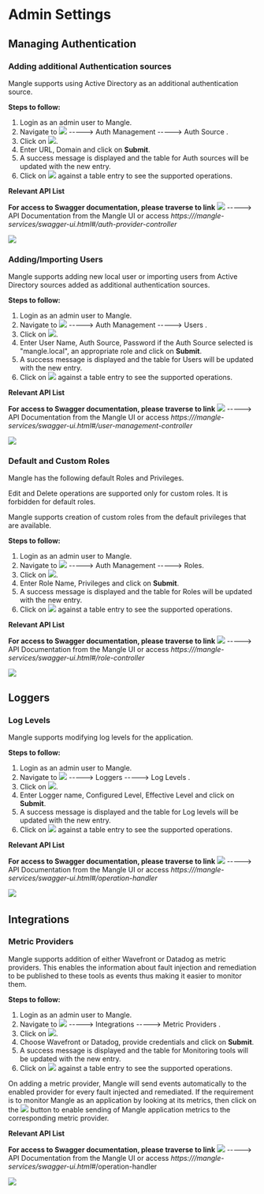 # Admin Settings

## Managing Authentication <a id="managing-authentication"></a>

### Adding additional Authentication sources <a id="adding-additional-authentication-sources"></a>

Mangle supports using Active Directory as an additional authentication source.

**Steps to follow:**

1. Login as an admin user to Mangle.
2. Navigate to ![](https://firebasestorage.googleapis.com/v0/b/gitbook-28427.appspot.com/o/assets%2F-LcVKiIEQZ_SDz8uqA0g%2F-Leac8tB-KodjFhsg2Zs%2F-LeacRGnZgE8i-v4kGwo%2FSettings.png?alt=media&token=8d4c0478-f36e-4369-a3bf-068f716763fc) -----&gt; Auth Management -----&gt; Auth Source .
3. Click on ![](https://firebasestorage.googleapis.com/v0/b/gitbook-28427.appspot.com/o/assets%2F-LcVKiIEQZ_SDz8uqA0g%2F-Leac8tB-KodjFhsg2Zs%2F-LeacUUjSyzEtnTn8YES%2FAuthSourceButton.png?alt=media&token=293d3f41-b50e-4f8b-94a0-5a8414741f42).
4. Enter URL, Domain and click on **Submit**.
5. A success message is displayed and the table for Auth sources will be updated with the new entry.
6. Click on ![](https://firebasestorage.googleapis.com/v0/b/gitbook-28427.appspot.com/o/assets%2F-LcVKiIEQZ_SDz8uqA0g%2F-Leac8tB-KodjFhsg2Zs%2F-Lead2bNkR2AZju-PTuh%2FSupportedActionsButton.png?alt=media&token=b99be285-99bb-42ed-b6b9-9100d4664a4c) against a table entry to see the supported operations.

**Relevant API List**

**For access to Swagger documentation, please traverse to link** ![](https://firebasestorage.googleapis.com/v0/b/gitbook-28427.appspot.com/o/assets%2F-LcVKiIEQZ_SDz8uqA0g%2F-Leac8tB-KodjFhsg2Zs%2F-LeacYoaMEsURLcmrZyl%2FHelp.png?alt=media&token=e28a8f10-207c-4ae0-a803-2949ee85c749) -----&gt; API Documentation from the Mangle UI or access _https:///mangle-services/swagger-ui.html\#/auth-provider-controller_

  ![](https://firebasestorage.googleapis.com/v0/b/gitbook-28427.appspot.com/o/assets%2F-LcVKiIEQZ_SDz8uqA0g%2F-Leac8tB-KodjFhsg2Zs%2F-LeacdL05vm61B9I3m71%2FAuth%20Provider%20Controller.png?alt=media&token=598009ac-66ea-44be-ab24-cb635ea0431a)

### Adding/Importing Users <a id="adding-importing-users"></a>

Mangle supports adding new local user or importing users from Active Directory sources added as additional authentication sources.

**Steps to follow:**

1. Login as an admin user to Mangle.
2. Navigate to ![](https://firebasestorage.googleapis.com/v0/b/gitbook-28427.appspot.com/o/assets%2F-LcVKiIEQZ_SDz8uqA0g%2F-Leac8tB-KodjFhsg2Zs%2F-LeacRGnZgE8i-v4kGwo%2FSettings.png?alt=media&token=8d4c0478-f36e-4369-a3bf-068f716763fc) -----&gt; Auth Management -----&gt; Users .
3. Click on ![](https://firebasestorage.googleapis.com/v0/b/gitbook-28427.appspot.com/o/assets%2F-LcVKiIEQZ_SDz8uqA0g%2F-Leac8tB-KodjFhsg2Zs%2F-LeacNaxtg1iNbB1FcFT%2FAddUserButton.png?alt=media&token=aa913a92-fd20-401e-8e0c-4b3634701a03).
4. Enter User Name, Auth Source, Password if the Auth Source selected is "mangle.local", an appropriate role and click on **Submit**.
5. A success message is displayed and the table for Users will be updated with the new entry.
6. Click on ![](https://firebasestorage.googleapis.com/v0/b/gitbook-28427.appspot.com/o/assets%2F-LcVKiIEQZ_SDz8uqA0g%2F-Leac8tB-KodjFhsg2Zs%2F-Lead2bNkR2AZju-PTuh%2FSupportedActionsButton.png?alt=media&token=b99be285-99bb-42ed-b6b9-9100d4664a4c) against a table entry to see the supported operations.

**Relevant API List**

**For access to Swagger documentation, please traverse to link** ![](https://firebasestorage.googleapis.com/v0/b/gitbook-28427.appspot.com/o/assets%2F-LcVKiIEQZ_SDz8uqA0g%2F-Leac8tB-KodjFhsg2Zs%2F-LeacYoaMEsURLcmrZyl%2FHelp.png?alt=media&token=e28a8f10-207c-4ae0-a803-2949ee85c749) -----&gt; API Documentation from the Mangle UI or access _https:///mangle-services/swagger-ui.html\#/user-management-controller_

![](https://firebasestorage.googleapis.com/v0/b/gitbook-28427.appspot.com/o/assets%2F-LcVKiIEQZ_SDz8uqA0g%2F-Leac8tB-KodjFhsg2Zs%2F-Leacs0IvVLAu7Lugxyd%2FUserManagementController.png?alt=media&token=6dc7772c-030a-4cf4-81cd-2a18e72f4bb1)

### Default and Custom Roles <a id="default-and-custom-roles"></a>

Mangle has the following default Roles and Privileges.

Edit and Delete operations are supported only for custom roles. It is forbidden for default roles.

Mangle supports creation of custom roles from the default privileges that are available.

**Steps to follow:**

1. Login as an admin user to Mangle.
2. Navigate to ![](https://firebasestorage.googleapis.com/v0/b/gitbook-28427.appspot.com/o/assets%2F-LcVKiIEQZ_SDz8uqA0g%2F-Leac8tB-KodjFhsg2Zs%2F-LeacRGnZgE8i-v4kGwo%2FSettings.png?alt=media&token=8d4c0478-f36e-4369-a3bf-068f716763fc) -----&gt; Auth Management -----&gt; Roles.
3. Click on ![](https://firebasestorage.googleapis.com/v0/b/gitbook-28427.appspot.com/o/assets%2F-LcVKiIEQZ_SDz8uqA0g%2F-Leac8tB-KodjFhsg2Zs%2F-Lead-oNq_aUxqb48NTE%2FCustomRoleButton.png?alt=media&token=2030c4bf-ddf9-489e-b55f-0e0881602759).
4. Enter Role Name, Privileges and click on **Submit**.
5. A success message is displayed and the table for Roles will be updated with the new entry.
6. Click on ![](https://firebasestorage.googleapis.com/v0/b/gitbook-28427.appspot.com/o/assets%2F-LcVKiIEQZ_SDz8uqA0g%2F-Leac8tB-KodjFhsg2Zs%2F-Lead2bNkR2AZju-PTuh%2FSupportedActionsButton.png?alt=media&token=b99be285-99bb-42ed-b6b9-9100d4664a4c) against a table entry to see the supported operations.

**Relevant API List**

**For access to Swagger documentation, please traverse to link** ![](https://firebasestorage.googleapis.com/v0/b/gitbook-28427.appspot.com/o/assets%2F-LcVKiIEQZ_SDz8uqA0g%2F-Leac8tB-KodjFhsg2Zs%2F-LeacYoaMEsURLcmrZyl%2FHelp.png?alt=media&token=e28a8f10-207c-4ae0-a803-2949ee85c749) -----&gt; API Documentation from the Mangle UI or access _https:///mangle-services/swagger-ui.html\#/role-controller_

![](https://firebasestorage.googleapis.com/v0/b/gitbook-28427.appspot.com/o/assets%2F-LcVKiIEQZ_SDz8uqA0g%2F-Leac8tB-KodjFhsg2Zs%2F-LeadGao13GAaSPPu63x%2FRoleController.png?alt=media&token=eec168ac-311f-4cf6-baeb-93d5a1e7cad5)

## Loggers <a id="loggers"></a>

### Log Levels <a id="log-levels"></a>

Mangle supports modifying log levels for the application.

**Steps to follow:**

1. Login as an admin user to Mangle.
2. Navigate to ![](https://firebasestorage.googleapis.com/v0/b/gitbook-28427.appspot.com/o/assets%2F-LcVKiIEQZ_SDz8uqA0g%2F-Leac8tB-KodjFhsg2Zs%2F-LeacRGnZgE8i-v4kGwo%2FSettings.png?alt=media&token=8d4c0478-f36e-4369-a3bf-068f716763fc) -----&gt; Loggers -----&gt; Log Levels .
3. Click on ![](https://firebasestorage.googleapis.com/v0/b/gitbook-28427.appspot.com/o/assets%2F-LcVKiIEQZ_SDz8uqA0g%2F-Lepw3Cs0ncVRHDzl2qz%2F-LepxSe1P-Be6pMvVAzD%2FLoggerButton.png?alt=media&token=897c22d6-4541-4442-bdf3-406febd61f67).
4. Enter Logger name, Configured Level, Effective Level and click on **Submit**.
5. A success message is displayed and the table for Log levels will be updated with the new entry.
6. Click on ![](https://firebasestorage.googleapis.com/v0/b/gitbook-28427.appspot.com/o/assets%2F-LcVKiIEQZ_SDz8uqA0g%2F-Leac8tB-KodjFhsg2Zs%2F-Lead2bNkR2AZju-PTuh%2FSupportedActionsButton.png?alt=media&token=b99be285-99bb-42ed-b6b9-9100d4664a4c) against a table entry to see the supported operations.

**Relevant API List**

**For access to Swagger documentation, please traverse to link** ![](https://firebasestorage.googleapis.com/v0/b/gitbook-28427.appspot.com/o/assets%2F-LcVKiIEQZ_SDz8uqA0g%2F-Leac8tB-KodjFhsg2Zs%2F-LeacYoaMEsURLcmrZyl%2FHelp.png?alt=media&token=e28a8f10-207c-4ae0-a803-2949ee85c749) -----&gt; API Documentation from the Mangle UI or access _https:///mangle-services/swagger-ui.html\#/operation-handler_

  ![](https://firebasestorage.googleapis.com/v0/b/gitbook-28427.appspot.com/o/assets%2F-LcVKiIEQZ_SDz8uqA0g%2F-Lepw3Cs0ncVRHDzl2qz%2F-LepzFuglA8kcfdqhCnW%2FOperationHandlerController.png?alt=media&token=17e6cfc6-f69e-436e-833e-1bf0cb077cc1)​

## Integrations <a id="integrations"></a>

### Metric Providers <a id="metric-providers"></a>

Mangle supports addition of either Wavefront or Datadog as metric providers. This enables the information about fault injection and remediation to be published to these tools as events thus making it easier to monitor them.

**Steps to follow:**

1. Login as an admin user to Mangle.
2. Navigate to ![](https://firebasestorage.googleapis.com/v0/b/gitbook-28427.appspot.com/o/assets%2F-LcVKiIEQZ_SDz8uqA0g%2F-Leac8tB-KodjFhsg2Zs%2F-LeacRGnZgE8i-v4kGwo%2FSettings.png?alt=media&token=8d4c0478-f36e-4369-a3bf-068f716763fc) -----&gt; Integrations -----&gt; Metric Providers .
3. Click on ![](https://firebasestorage.googleapis.com/v0/b/gitbook-28427.appspot.com/o/assets%2F-LcVKiIEQZ_SDz8uqA0g%2F-Lepw3Cs0ncVRHDzl2qz%2F-Leq2UFQ2fnvUel-5KVt%2FMonitoringToolButton.png?alt=media&token=b952ff39-0bfd-48b9-af28-266f70e99f74).
4. Choose Wavefront or Datadog, provide credentials and click on **Submit**.
5. A success message is displayed and the table for Monitoring tools will be updated with the new entry.
6. Click on ![](https://firebasestorage.googleapis.com/v0/b/gitbook-28427.appspot.com/o/assets%2F-LcVKiIEQZ_SDz8uqA0g%2F-Leac8tB-KodjFhsg2Zs%2F-Lead2bNkR2AZju-PTuh%2FSupportedActionsButton.png?alt=media&token=b99be285-99bb-42ed-b6b9-9100d4664a4c) against a table entry to see the supported operations.

On adding a metric provider, Mangle will send events automatically to the enabled provider for every fault injected and remediated. If the requirement is to monitor Mangle as an application by looking at its metrics, then click on the ![](https://firebasestorage.googleapis.com/v0/b/gitbook-28427.appspot.com/o/assets%2F-LcVKiIEQZ_SDz8uqA0g%2F-Lf-5fUp_jyQo15bj9bB%2F-Lf-73wFvO2pK0JlNoba%2FSendMetricsButton.png?alt=media&token=8216c034-3f61-41e2-b9bf-de57d1dc6310) button to enable sending of Mangle application metrics to the corresponding metric provider.

**Relevant API List**

**For access to Swagger documentation, please traverse to link** ![](https://firebasestorage.googleapis.com/v0/b/gitbook-28427.appspot.com/o/assets%2F-LcVKiIEQZ_SDz8uqA0g%2F-Leac8tB-KodjFhsg2Zs%2F-LeacYoaMEsURLcmrZyl%2FHelp.png?alt=media&token=e28a8f10-207c-4ae0-a803-2949ee85c749) -----&gt; API Documentation from the Mangle UI or access _https:///mangle-services/swagger-ui.html\#_/operation-handler

  ![](https://firebasestorage.googleapis.com/v0/b/gitbook-28427.appspot.com/o/assets%2F-LcVKiIEQZ_SDz8uqA0g%2F-Lepw3Cs0ncVRHDzl2qz%2F-LepzFuglA8kcfdqhCnW%2FOperationHandlerController.png?alt=media&token=17e6cfc6-f69e-436e-833e-1bf0cb077cc1)​

